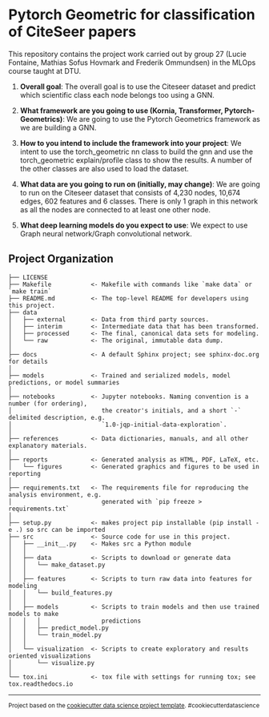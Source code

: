 Pytorch Geometric for classification of CiteSeer papers
==============================

This repository contains the project work carried out by group 27 (Lucie Fontaine, Mathias Sofus Hovmark and Frederik Ommundsen) in the MLOps course taught at DTU. 

1. **Overall goal**: The overall goal is to use the Citeseer dataset and predict which scientific class each node belongs too using a GNN.

2. **What framework are you going to use (Kornia, Transformer, Pytorch-Geometrics)**: We are going to use the Pytorch Geometrics framework as we are building a GNN.

3. **How to you intend to include the framework into your project**: We intent to use the torch_geometric nn class to build the gnn and use the torch_geometric explain/profile class to show the results. A number of the other classes are also used to load the dataset. 

4. **What data are you going to run on (initially, may change)**: We are going to run on the Citeseer dataset that consists of 4,230 nodes, 10,674 edges, 602 features and 6 classes. There is only 1 graph in this network as all the nodes are connected to at least one other node. 

5. **What deep learning models do you expect to use**: We expect to use Graph neural network/Graph convolutional network.

Project Organization
------------

    ├── LICENSE
    ├── Makefile           <- Makefile with commands like `make data` or `make train`
    ├── README.md          <- The top-level README for developers using this project.
    ├── data
    │   ├── external       <- Data from third party sources.
    │   ├── interim        <- Intermediate data that has been transformed.
    │   ├── processed      <- The final, canonical data sets for modeling.
    │   └── raw            <- The original, immutable data dump.
    │
    ├── docs               <- A default Sphinx project; see sphinx-doc.org for details
    │
    ├── models             <- Trained and serialized models, model predictions, or model summaries
    │
    ├── notebooks          <- Jupyter notebooks. Naming convention is a number (for ordering),
    │                         the creator's initials, and a short `-` delimited description, e.g.
    │                         `1.0-jqp-initial-data-exploration`.
    │
    ├── references         <- Data dictionaries, manuals, and all other explanatory materials.
    │
    ├── reports            <- Generated analysis as HTML, PDF, LaTeX, etc.
    │   └── figures        <- Generated graphics and figures to be used in reporting
    │
    ├── requirements.txt   <- The requirements file for reproducing the analysis environment, e.g.
    │                         generated with `pip freeze > requirements.txt`
    │
    ├── setup.py           <- makes project pip installable (pip install -e .) so src can be imported
    ├── src                <- Source code for use in this project.
    │   ├── __init__.py    <- Makes src a Python module
    │   │
    │   ├── data           <- Scripts to download or generate data
    │   │   └── make_dataset.py
    │   │
    │   ├── features       <- Scripts to turn raw data into features for modeling
    │   │   └── build_features.py
    │   │
    │   ├── models         <- Scripts to train models and then use trained models to make
    │   │   │                 predictions
    │   │   ├── predict_model.py
    │   │   └── train_model.py
    │   │
    │   └── visualization  <- Scripts to create exploratory and results oriented visualizations
    │       └── visualize.py
    │
    └── tox.ini            <- tox file with settings for running tox; see tox.readthedocs.io


--------

<p><small>Project based on the <a target="_blank" href="https://drivendata.github.io/cookiecutter-data-science/">cookiecutter data science project template</a>. #cookiecutterdatascience</small></p>
